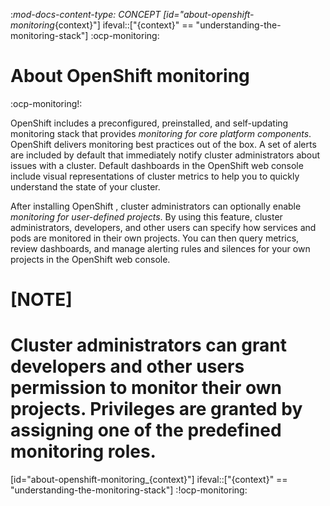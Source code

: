 :_mod-docs-content-type: CONCEPT
[id="about-openshift-monitoring_{context}"]
ifeval::["{context}" == "understanding-the-monitoring-stack"]
:ocp-monitoring:



# About OpenShift monitoring

:ocp-monitoring!:

OpenShift includes a preconfigured, preinstalled, and self-updating monitoring stack that provides *monitoring for core platform components*. OpenShift delivers monitoring best practices out of the box. A set of alerts are included by default that immediately notify cluster administrators about issues with a cluster. Default dashboards in the OpenShift web console include visual representations of cluster metrics to help you to quickly understand the state of your cluster.

After installing OpenShift , cluster administrators can optionally enable *monitoring for user-defined projects*. By using this feature, cluster administrators, developers, and other users can specify how services and pods are monitored in their own projects. You can then query metrics, review dashboards, and manage alerting rules and silences for your own projects in the OpenShift web console.

[NOTE]
====
Cluster administrators can grant developers and other users permission to monitor their own projects. Privileges are granted by assigning one of the predefined monitoring roles.
====

[id="about-openshift-monitoring_{context}"]
ifeval::["{context}" == "understanding-the-monitoring-stack"]
:!ocp-monitoring:

